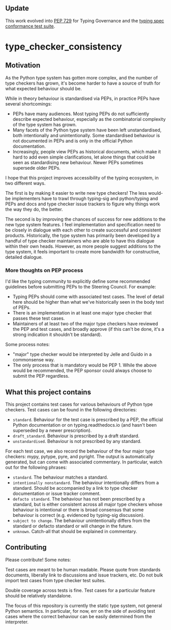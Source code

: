 ## Update

This work evolved into [PEP 729](https://peps.python.org/pep-0729/) for Typing Governance
and the [typing spec conformance test suite](https://github.com/python/typing/tree/main/conformance).

# type_checker_consistency

## Motivation

As the Python type system has gotten more complex, and the number of type checkers has grown, it's
become harder to have a source of truth for what expected behaviour should be.

While in theory behaviour is standardised via PEPs, in practice PEPs have several shortcomings:
- PEPs have many audiences. Most typing PEPs do not sufficiently describe expected behaviour,
  especially as the combinatorial complexity of the type system has grown.
- Many facets of the Python type system have been left unstandardised, both intentionally and
  unintentionally. Some standardised behaviour is not documented in PEPs and is only in the official
  Python documentation.
- Increasingly, people view PEPs as historical documents, which make it hard to add even simple
  clarifications, let alone things that could be seen as standardising new behaviour. Newer PEPs
  sometimes supersede older PEPs.

I hope that this project improves accessibility of the typing ecosystem, in two different ways.

The first is by making it easier to write new type checkers! The less would-be implementers have to
trawl through typing-sig and python/typing and PEPs and docs and type checker issue trackers to
figure why things work the way they do, the better.

The second is by improving the chances of success for new additions to the new type system features.
I feel implementation and specification need to be closely in dialogue with each other to create
successful and consistent products. Historically, the type system has primarily been developed by a
handful of type checker maintainers who are able to have this dialogue within their own heads.
However, as more people suggest additions to the type system, it feels important to create more
bandwidth for constructive, detailed dialogue.

### More thoughts on PEP process

I'd like the typing community to explicitly define some recommended guidelines before submitting
PEPs to the Steering Council. For example:

- Typing PEPs should come with associated test cases. The level of detail here should be higher than
  what we've historically seen in the body text of PEPs.
- There is an implementation in at least one major type checker that passes these test cases.
- Maintainers of at least two of the major type checkers have reviewed the PEP and test cases, and
  broadly approve (if this can't be done, it's a strong indication it shouldn't be standard).

Some process notes:
- "major" type checker would be interpreted by Jelle and Guido in a commonsense way.
- The only process that is mandatory would be PEP 1. While the above would be recommended, the PEP
  sponsor could always choose to submit the PEP regardless.

## What this project contains

This project contains test cases for various behaviours of Python type checkers. Test cases can
be found in the following directories:
- `standard`. Behaviour for the test case is prescribed by a PEP, the official Python documentation
  or on typing.readthedocs.io (and hasn't been superseded by a newer prescription).
- `draft_standard`. Behaviour is prescribed by a draft standard.
- `unstandardised`. Behaviour is not prescribed by any standard.

For each test case, we also record the behaviour of the four major type checkers:
mypy, pytype, pyre, and pyright. The output is automatically generated, but can come with
associated commentary. In particular, watch out for the following phrases:

- `standard`. The behaviour matches a standard.
- `intentionally nonstandard`. The behaviour intentionally differs from a standard. Should be
  accompanied by a link to type checker documentation or issue tracker comment.
- `defacto standard`. The behaviour has not been prescribed by a standard, but is either consistent
  across all major type checkers whose behaviour is intentional or there is broad consensus that
  some behaviour is correct (e.g. evidenced by typing-sig discussion).
- `subject to change`. The behaviour unintentionally differs from the standard or defacto standard
  or will change in the future.
- `unknown`. Catch-all that should be explained in commentary.

## Contributing

Please contribute! Some notes:

Test cases are meant to be human readable. Please quote from standards documents, liberally link to
discussions and issue trackers, etc. Do not bulk import test cases from type checker test suites.

Double coverage across tests is fine. Test cases for a particular feature should be relatively
standalone.

The focus of this repository is currently the static type system, not general Python semantics.
In particular, for now, err on the side of avoiding test cases where the correct behaviour can be
easily determined from the interpreter.
